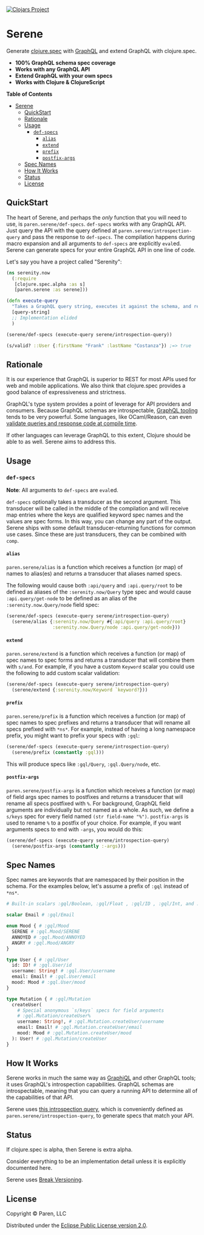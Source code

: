[![Clojars Project](https://img.shields.io/clojars/v/com.paren/serene.svg)](https://clojars.org/com.paren/serene)

# Serene

Generate [clojure.spec](https://clojure.org/about/spec) with [GraphQL](https://graphql.org/) and extend GraphQL with clojure.spec.

* **100% GraphQL schema spec coverage**
* **Works with any GraphQL API**
* **Extend GraphQL with your own specs**
* **Works with Clojure & ClojureScript**

<!-- markdown-toc start - Don't edit this section. Run M-x markdown-toc-refresh-toc -->
**Table of Contents**

- [Serene](#serene)
    - [QuickStart](#quickstart)
    - [Rationale](#rationale)
    - [Usage](#usage)
        - [`def-specs`](#def-specs)
            - [`alias`](#alias)
            - [`extend`](#extend)
            - [`prefix`](#prefix)
            - [`postfix-args`](#postfix-args)
    - [Spec Names](#spec-names)
    - [How It Works](#how-it-works)
    - [Status](#status)
    - [License](#license)

<!-- markdown-toc end -->

## QuickStart

The heart of Serene, and perhaps the *only* function that you will need to use, is `paren.serene/def-specs`.
`def-specs` works with any GraphQL API.
Just query the API with the query defined at `paren.serene/introspection-query` and pass the response to `def-specs`.
The compilation happens during macro expansion and all arguments to `def-specs` are explicitly `eval`ed.
Serene can generate specs for your entire GraphQL API in one line of code.

Let's say you have a project called "Serenity":

```clojure
(ns serenity.now
  (:require
   [clojure.spec.alpha :as s]
   [paren.serene :as serene]))

(defn execute-query
  "Takes a GraphQL query string, executes it against the schema, and returns the results."
  [query-string]
  ;; Implementation elided
  )

(serene/def-specs (execute-query serene/introspection-query))

(s/valid? ::User {:firstName "Frank" :lastName "Costanza"}) ;=> true
```

## Rationale

It is our experience that GraphQL is superior to REST for most APIs used for web and mobile applications. We also think that clojure.spec provides a good balance of expressiveness and strictness.

GraphQL's type system provides a point of leverage for API providers and consumers.
Because GraphQL schemas are introspectable, [GraphQL tooling](https://github.com/chentsulin/awesome-graphql#tools) tends to be very powerful.
Some languages, like OCaml/Reason, can even [validate queries and response code at compile time](https://github.com/mhallin/graphql_ppx).

If other languages can leverage GraphQL to this extent, Clojure should be able to as well. Serene aims to address this.

## Usage

### `def-specs`

**Note**: All arguments to `def-specs` are `eval`ed.

`def-specs` optionally takes a transducer as the second argument.
This transducer will be called in the middle of the compilation and will receive map entries where the keys are qualified keyword spec names and the values are spec forms.
In this way, you can change any part of the output.
Serene ships with some default transducer-returning functions for common use cases.
Since these are just transducers, they can be combined with `comp`.

#### `alias`

`paren.serene/alias` is a function which receives a function (or map) of names to alias(es) and returns a transducer that aliases named specs.

The following would cause both `:api/query` and `:api.query/root` to be defined as aliases of the `:serenity.now/Query` type spec and would cause `:api.query/get-node` to be defined as an alias of the `:serenity.now.Query/node` field spec:

```clojure
(serene/def-specs (execute-query serene/introspection-query)
  (serene/alias {:serenity.now/Query #{:api/query :api.query/root}
                 :serenity.now.Query/node :api.query/get-node}))
 ```

#### `extend`

`paren.serene/extend` is a function which receives a function (or map) of spec names to spec forms and returns a transducer that will combine them with `s/and`.
For example, if you have a custom `Keyword` scalar you could use the following to add custom scalar validation:

```clojure
(serene/def-specs (execute-query serene/introspection-query)
  (serene/extend {:serenity.now/Keyword `keyword?}))
```

#### `prefix`
`paren.serene/prefix` is a function which receives a function (or map) of spec names to spec prefixes and returns a transducer that will rename all specs prefixed with `*ns*`.
For example, instead of having a long namespace prefix, you might want to prefix your specs with `:gql`:

```clojure
(serene/def-specs (execute-query serene/introspection-query)
  (serene/prefix (constantly :gql)))
  ```

This will produce specs like `:gql/Query`, `:gql.Query/node`, etc.

#### `postfix-args`
`paren.serene/postfix-args` is a function which receives a function (or map) of field args spec names to postfixes and returns a transducer that will rename all specs postfixed with `%`.
For background, GraphQL field arguments are individually but not named as a whole.
As such, we define a `s/keys` spec for every field named `(str field-name "%")`.
`postfix-args` is used to rename `%` to a postfix of your choice.
For example, if you want arguments specs to end with `-args`, you would do this:

```clojure
(serene/def-specs (execute-query serene/introspection-query)
  (serene/postfix-args (constantly :-args)))
  ```

## Spec Names

Spec names are keywords that are namespaced by their position in the schema. For the examples below, let's assume a prefix of `:gql` instead of `*ns*`.

```graphql
# Built-in scalars :gql/Boolean, :gql/Float , :gql/ID , :gql/Int, and :gql/String are defined

scalar Email # :gql/Email

enum Mood { # :gql/Mood
  SERENE # :gql.Mood/SERENE
  ANNOYED # :gql.Mood/ANNOYED
  ANGRY # :gql.Mood/ANGRY
}

type User { # :gql/User
  id: ID! # :gql.User/id
  username: String! # :gql.User/username
  email: Email! # :gql.User/email
  mood: Mood # :gql.User/mood
}

type Mutation { # :gql/Mutation
  createUser(
    # Special anonymous `s/keys` specs for field arguments
    # :gql.Mutation/createUser%
    username: String!, # :gql.Mutation.createUser/username
    email: Email! # :gql.Mutation.createUser/email
    mood: Mood # :gql.Mutation.createUser/mood
  ): User! # :gql.Mutation/createUser
}
```

## How It Works

Serene works in much the same way as [GraphiQL](https://github.com/graphql/graphiql) and other GraphQL tools; it uses GraphQL's introspection capabilities.
GraphQL schemas are introspectable, meaning that you can query a running API to determine all of the capabilities of that API.

Serene uses [this introspection query](https://github.com/paren-com/serene/blob/master/resources/main/paren/serene/IntrospectionQuery.graphql), which is conveniently defined as `paren.serene/introspection-query`, to generate specs that match your API.

## Status

If clojure.spec is alpha, then Serene is extra alpha.

Consider everything to be an implementation detail unless it is explicitly documented here.

Serene uses [Break Versioning](https://github.com/ptaoussanis/encore/blob/master/BREAK-VERSIONING.md).

## License

Copyright © Paren, LLC

Distributed under the [Eclipse Public License version 2.0](http://www.eclipse.org/legal/epl-v20.html).
